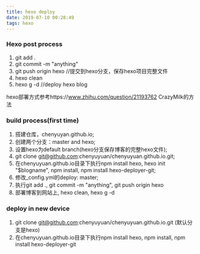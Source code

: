 ```yaml
---
title: hexo deploy
date: 2019-07-10 00:28:49
tags: hexo
---
```


### Hexo post process

1. git add .
2. git commit -m "anything"
3. git push origin hexo //提交到hexo分支，保存hexo项目完整文件
4. hexo clean
5. hexo g -d //deploy hexo blog

hexo部署方式参考https://www.zhihu.com/question/21193762 CrazyMilk的方法
<!-- more -->

### build process(first time)

1. 搭建仓库，chenyuyan.github.io;
2. 创建两个分支：master and hexo;
3. 设置hexo为default branch(hexo分支保存博客的完整hexo文件);
4. git clone git@github.com:chenyuyuan/chenyuyuan.github.io.git;
5. 在chenyuyuan.github.io目录下执行npm install hexo, hexo init "$blogname", npm install, npm install hexo-deployer-git;
6. 修改_config.yml的deploy: master;
7. 执行git add ., git commit -m "anything", git push origin hexo
8. 部署博客到网站上, hexo clean, hexo g -d

### deploy in new device

1. git clone git@github.com:chenyuyuan/chenyuyuan.github.io.git (默认分支是hexo)
2. 在chenyuyuan.github.io目录下执行npm install hexo, npm install, npm install hexo-deployer-git